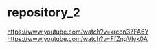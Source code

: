 # repository_2
https://www.youtube.com/watch?v=xrcon3ZFA6Y
https://www.youtube.com/watch?v=FfZngVIyk0A
